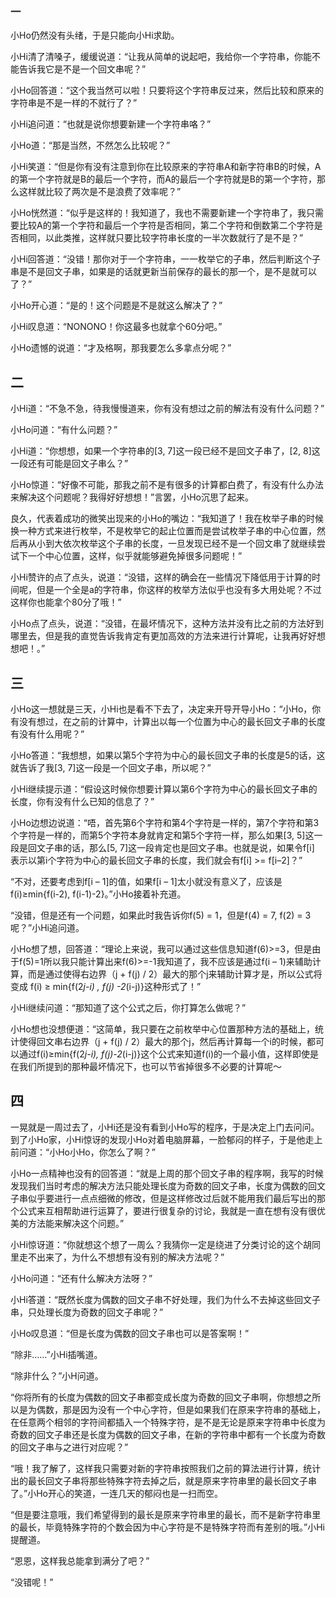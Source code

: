 ### 一

小Ho仍然没有头绪，于是只能向小Hi求助。

小Hi清了清嗓子，缓缓说道：“让我从简单的说起吧，我给你一个字符串，你能不能告诉我它是不是一个回文串呢？”

小Ho回答道：“这个我当然可以啦！只要将这个字符串反过来，然后比较和原来的字符串是不是一样的不就行了？”

小Hi追问道：“也就是说你想要新建一个字符串咯？”

小Ho道：“那是当然，不然怎么比较呢？”

小Hi笑道：“但是你有没有注意到你在比较原来的字符串A和新字符串B的时候，A的第一个字符就是B的最后一个字符，而A的最后一个字符就是B的第一个字符，那么这样就比较了两次是不是浪费了效率呢？”

小Ho恍然道：“似乎是这样的！我知道了，我也不需要新建一个字符串了，我只需要比较A的第一个字符和最后一个字符是否相同，第二个字符和倒数第二个字符是否相同，以此类推，这样就只要比较字符串长度的一半次数就行了是不是？”

小Hi回答道：“没错！那你对于一个字符串，一一枚举它的子串，然后判断这个子串是不是回文子串，如果是的话就更新当前保存的最长的那一个，是不是就可以了？”

小Ho开心道：“是的！这个问题是不是就这么解决了？”

小Hi叹息道：“NONONO！你这最多也就拿个60分吧。”

小Ho遗憾的说道：“才及格啊，那我要怎么多拿点分呢？”
## 二


小Hi道：“不急不急，待我慢慢道来，你有没有想过之前的解法有没有什么问题？”

小Ho问道：“有什么问题？”

小Hi道：“你想想，如果一个字符串的[3, 7]这一段已经不是回文子串了，[2, 8]这一段还有可能是回文子串么？”

小Ho惊道：“好像不可能，那我之前不是有很多的计算都白费了，有没有什么办法来解决这个问题呢？我得好好想想！”言罢，小Ho沉思了起来。

良久，代表着成功的微笑出现来的小Ho的嘴边：“我知道了！我在枚举子串的时候换一种方式来进行枚举，不是枚举它的起止位置而是尝试枚举子串的中心位置，然后再从小到大依次枚举这个子串的长度，一旦发现已经不是一个回文串了就继续尝试下一个中心位置，这样，似乎就能够避免掉很多问题呢！”

小Hi赞许的点了点头，说道：“没错，这样的确会在一些情况下降低用于计算的时间呢，但是一个全是a的字符串，你这样的枚举方法似乎也没有多大用处呢？不过这样你也能拿个80分了哦！”

小Ho点了点头，说道：“没错，在最坏情况下，这种方法并没有比之前的方法好到哪里去，但是我的直觉告诉我肯定有更加高效的方法来进行计算呢，让我再好好想想吧！。”

## 三


小Ho这一想就是三天，小Hi也是看不下去了，决定来开导开导小Ho：“小Ho，你有没有想过，在之前的计算中，计算出以每一个位置为中心的最长回文子串的长度有没有什么用呢？”

小Ho答道：“我想想，如果以第5个字符为中心的最长回文子串的长度是5的话，这就告诉了我[3, 7]这一段是一个回文子串，所以呢？”

小Hi继续提示道：“假设这时候你想要计算以第6个字符为中心的最长回文子串的长度，你有没有什么已知的信息了？”

小Ho边想边说道：“唔，首先第6个字符和第4个字符是一样的，第7个字符和第3个字符是一样的，而第5个字符本身就肯定和第5个字符一样，那么如果[3, 5]这一段是回文子串的话，那么[5, 7]这一段肯定也是回文子串。也就是说，如果令f[i] 表示以第i个字符为中心的最长回文子串的长度，我们就会有f[i] >= f[i–2]？”

“不对，还要考虑到f[i – 1]的值，如果f[i – 1]太小就没有意义了，应该是f(i)≥min⁡{f(i-2), f(i-1)-2}。”小Ho接着补充道。

“没错，但是还有一个问题，如果此时我告诉你f(5) = 1，但是f(4) = 7, f(2) = 3呢？”小Hi追问道。

小Ho想了想，回答道：“理论上来说，我可以通过这些信息知道f(6)>=3，但是由于f(5)=1所以我只能计算出来f(6)>=-1我知道了，我不应该是通过f(i – 1)来辅助计算，而是通过使得右边界（j + f(j) / 2）最大的那个j来辅助计算才是，所以公式将变成 f(i) ≥ min{f(2*j-i) , f(j) -2*(i-j)}这种形式了！”

小Hi继续问道：“那知道了这个公式之后，你打算怎么做呢？”

小Ho想也没想便道：“这简单，我只要在之前枚举中心位置那种方法的基础上，统计使得回文串右边界（j + f(j) / 2）最大的那个j，然后再计算每一个i的时候，都可以通过f(i)≥min⁡{f(2*j-i), f(j)-2*(i-j)}这个公式来知道f(i)的一个最小值，这样即使是在我们所提到的那种最坏情况下，也可以节省掉很多不必要的计算呢～

## 四


一晃就是一周过去了，小Hi还是没有看到小Ho写的程序，于是决定上门去问问。到了小Ho家，小Hi惊讶的发现小Ho对着电脑屏幕，一脸郁闷的样子，于是他走上前问道：“小Ho小Ho，你怎么了啊？”

小Ho一点精神也没有的回答道：“就是上周的那个回文子串的程序啊，我写的时候发现我们当时考虑的解决方法只能处理长度为奇数的回文子串，长度为偶数的回文子串似乎要进行一点点细微的修改，但是这样修改过后就不能用我们最后写出的那个公式来互相帮助进行运算了，要进行很复杂的讨论，我就是一直在想有没有很优美的方法能来解决这个问题。”

小Hi惊讶道：“你就想这个想了一周么？我猜你一定是绕进了分类讨论的这个胡同里走不出来了，为什么不想想有没有别的解决方法呢？”

小Ho问道：“还有什么解决方法呀？”

小Hi答道：“既然长度为偶数的回文子串不好处理，我们为什么不去掉这些回文子串，只处理长度为奇数的回文子串呢？”

小Ho叹息道：“但是长度为偶数的回文子串也可以是答案啊！”

“除非……”小Hi插嘴道。

“除非什么？”小H问道。

“你将所有的长度为偶数的回文子串都变成长度为奇数的回文子串啊，你想想之所以是为偶数，那是因为没有一个中心字符，但是如果我们在原来字符串的基础上，在任意两个相邻的字符间都插入一个特殊字符，是不是无论是原来字符串中长度为奇数的回文子串还是长度为偶数的回文子串，在新的字符串中都有一个长度为奇数的回文子串与之进行对应呢？”

“哦！我了解了，这样我只需要对新的字符串按照我们之前的算法进行计算，统计出的最长回文子串将那些特殊字符去掉之后，就是原来字符串里的最长回文子串了。”小Ho开心的笑道，一连几天的郁闷也是一扫而空。

“但是要注意哦，我们希望得到的最长是原来字符串里的最长，而不是新字符串里的最长，毕竟特殊字符的个数会因为中心字符是不是特殊字符而有差别的哦。”小Hi提醒道。

“恩恩，这样我总能拿到满分了吧？”

“没错呢！”


